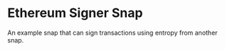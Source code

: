 # Ethereum Signer Snap

An example snap that can sign transactions using entropy from another snap.
